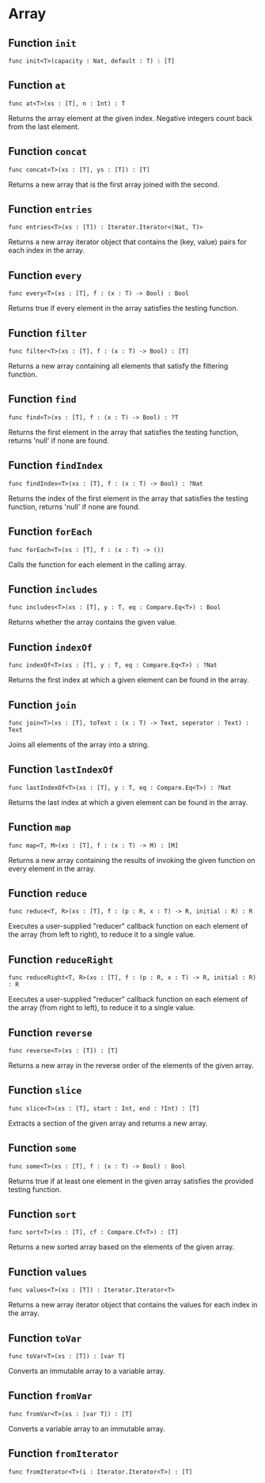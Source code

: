 # Array

## Function `init`
`func init<T>(capacity : Nat, default : T) : [T]`


## Function `at`
`func at<T>(xs : [T], n : Int) : T`

Returns the array element at the given index. Negative integers count back from the last element.

## Function `concat`
`func concat<T>(xs : [T], ys : [T]) : [T]`

Returns a new array that is the first array joined with the second.

## Function `entries`
`func entries<T>(xs : [T]) : Iterator.Iterator<(Nat, T)>`

Returns a new array iterator object that contains the (key, value) pairs for each index in the array.

## Function `every`
`func every<T>(xs : [T], f : (x : T) -> Bool) : Bool`

Returns true if every element in the array satisfies the testing function.

## Function `filter`
`func filter<T>(xs : [T], f : (x : T) -> Bool) : [T]`

Returns a new array containing all elements that satisfy the filtering function.

## Function `find`
`func find<T>(xs : [T], f : (x : T) -> Bool) : ?T`

Returns the first element in the array that satisfies the testing function, returns 'null' if none are found.

## Function `findIndex`
`func findIndex<T>(xs : [T], f : (x : T) -> Bool) : ?Nat`

Returns the index of the first element in the array that satisfies the testing function, returns 'null' if none are found.

## Function `forEach`
`func forEach<T>(xs : [T], f : (x : T) -> ())`

Calls the function for each element in the calling array.

## Function `includes`
`func includes<T>(xs : [T], y : T, eq : Compare.Eq<T>) : Bool`

Returns whether the array contains the given value.

## Function `indexOf`
`func indexOf<T>(xs : [T], y : T, eq : Compare.Eq<T>) : ?Nat`

Returns the first index at which a given element can be found in the array.

## Function `join`
`func join<T>(xs : [T], toText : (x : T) -> Text, seperator : Text) : Text`

Joins all elements of the array into a string.

## Function `lastIndexOf`
`func lastIndexOf<T>(xs : [T], y : T, eq : Compare.Eq<T>) : ?Nat`

Returns the last index at which a given element can be found in the array.

## Function `map`
`func map<T, M>(xs : [T], f : (x : T) -> M) : [M]`

Returns a new array containing the results of invoking the given function on every element in the array.

## Function `reduce`
`func reduce<T, R>(xs : [T], f : (p : R, x : T) -> R, initial : R) : R`

Executes a user-supplied "reducer" callback function on each element of the array (from left to right), to reduce
it to a single value.

## Function `reduceRight`
`func reduceRight<T, R>(xs : [T], f : (p : R, x : T) -> R, initial : R) : R`

Executes a user-supplied "reducer" callback function on each element of the array (from right to left), to reduce 
it to a single value.

## Function `reverse`
`func reverse<T>(xs : [T]) : [T]`

Returns a new array in the reverse order of the elements of the given array.

## Function `slice`
`func slice<T>(xs : [T], start : Int, end : ?Int) : [T]`

Extracts a section of the given array and returns a new array.

## Function `some`
`func some<T>(xs : [T], f : (x : T) -> Bool) : Bool`

Returns true if at least one element in the given array satisfies the provided testing function.

## Function `sort`
`func sort<T>(xs : [T], cf : Compare.Cf<T>) : [T]`

Returns a new sorted array based on the elements of the given array.

## Function `values`
`func values<T>(xs : [T]) : Iterator.Iterator<T>`

Returns a new array iterator object that contains the values for each index in the array.

## Function `toVar`
`func toVar<T>(xs : [T]) : [var T]`

Converts an immutable array to a variable array.

## Function `fromVar`
`func fromVar<T>(xs : [var T]) : [T]`

Converts a variable array to an immutable array.

## Function `fromIterator`
`func fromIterator<T>(i : Iterator.Iterator<T>) : [T]`

